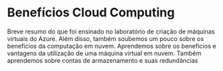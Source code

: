# Benefícios Cloud Computing
Breve resumo do que foi ensinado no laboratório de criação de máquinas virtuais do Azure. Além disso, também soubemos um pouco sobre os benefícios da computação em nuvem.
Aprendemos sobre os benefícios e vantagens da utilização de uma máquina virtual em nuvem. Também aprendemos sobre contas de armazenamento e suas redundâncias
